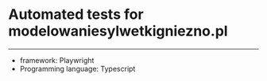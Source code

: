 # Automated tests for modelowaniesylwetkigniezno.pl

***

- framework: Playwright
- Programming language: Typescript